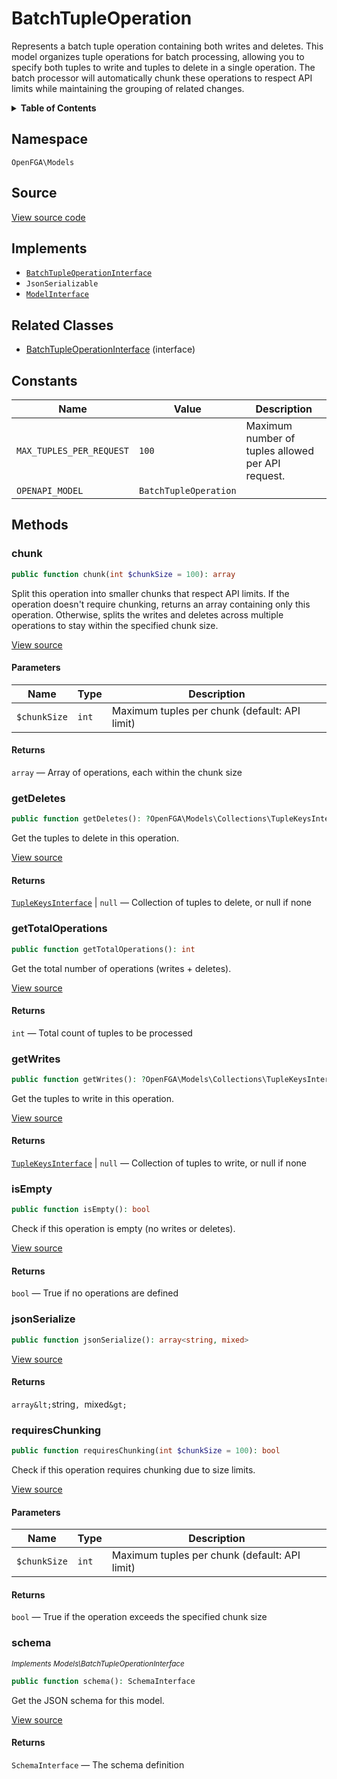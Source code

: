 # BatchTupleOperation

Represents a batch tuple operation containing both writes and deletes. This model organizes tuple operations for batch processing, allowing you to specify both tuples to write and tuples to delete in a single operation. The batch processor will automatically chunk these operations to respect API limits while maintaining the grouping of related changes.

<details>
<summary><strong>Table of Contents</strong></summary>

- [Namespace](#namespace)
- [Source](#source)
- [Implements](#implements)
- [Related Classes](#related-classes)
- [Constants](#constants)
- [Methods](#methods)

- [`chunk()`](#chunk)
  - [`getDeletes()`](#getdeletes)
  - [`getTotalOperations()`](#gettotaloperations)
  - [`getWrites()`](#getwrites)
  - [`isEmpty()`](#isempty)
  - [`jsonSerialize()`](#jsonserialize)
  - [`requiresChunking()`](#requireschunking)
  - [`schema()`](#schema)

</details>

## Namespace

`OpenFGA\Models`

## Source

[View source code](https://github.com/evansims/openfga-php/blob/main/src/Models/BatchTupleOperation.php)

## Implements

- [`BatchTupleOperationInterface`](BatchTupleOperationInterface.md)
- `JsonSerializable`
- [`ModelInterface`](ModelInterface.md)

## Related Classes

- [BatchTupleOperationInterface](Models/BatchTupleOperationInterface.md) (interface)

## Constants

| Name                     | Value                 | Description                                       |
| ------------------------ | --------------------- | ------------------------------------------------- |
| `MAX_TUPLES_PER_REQUEST` | `100`                 | Maximum number of tuples allowed per API request. |
| `OPENAPI_MODEL`          | `BatchTupleOperation` |                                                   |

## Methods

### chunk

```php
public function chunk(int $chunkSize = 100): array

```

Split this operation into smaller chunks that respect API limits. If the operation doesn&#039;t require chunking, returns an array containing only this operation. Otherwise, splits the writes and deletes across multiple operations to stay within the specified chunk size.

[View source](https://github.com/evansims/openfga-php/blob/main/src/Models/BatchTupleOperation.php#L71)

#### Parameters

| Name         | Type  | Description                                   |
| ------------ | ----- | --------------------------------------------- |
| `$chunkSize` | `int` | Maximum tuples per chunk (default: API limit) |

#### Returns

`array` — Array of operations, each within the chunk size

### getDeletes

```php
public function getDeletes(): ?OpenFGA\Models\Collections\TupleKeysInterface

```

Get the tuples to delete in this operation.

[View source](https://github.com/evansims/openfga-php/blob/main/src/Models/BatchTupleOperation.php#L132)

#### Returns

[`TupleKeysInterface`](Models/Collections/TupleKeysInterface.md) &#124; `null` — Collection of tuples to delete, or null if none

### getTotalOperations

```php
public function getTotalOperations(): int

```

Get the total number of operations (writes + deletes).

[View source](https://github.com/evansims/openfga-php/blob/main/src/Models/BatchTupleOperation.php#L141)

#### Returns

`int` — Total count of tuples to be processed

### getWrites

```php
public function getWrites(): ?OpenFGA\Models\Collections\TupleKeysInterface

```

Get the tuples to write in this operation.

[View source](https://github.com/evansims/openfga-php/blob/main/src/Models/BatchTupleOperation.php#L153)

#### Returns

[`TupleKeysInterface`](Models/Collections/TupleKeysInterface.md) &#124; `null` — Collection of tuples to write, or null if none

### isEmpty

```php
public function isEmpty(): bool

```

Check if this operation is empty (no writes or deletes).

[View source](https://github.com/evansims/openfga-php/blob/main/src/Models/BatchTupleOperation.php#L162)

#### Returns

`bool` — True if no operations are defined

### jsonSerialize

```php
public function jsonSerialize(): array<string, mixed>

```

[View source](https://github.com/evansims/openfga-php/blob/main/src/Models/BatchTupleOperation.php#L173)

#### Returns

`array&lt;`string`, `mixed`&gt;`

### requiresChunking

```php
public function requiresChunking(int $chunkSize = 100): bool

```

Check if this operation requires chunking due to size limits.

[View source](https://github.com/evansims/openfga-php/blob/main/src/Models/BatchTupleOperation.php#L185)

#### Parameters

| Name         | Type  | Description                                   |
| ------------ | ----- | --------------------------------------------- |
| `$chunkSize` | `int` | Maximum tuples per chunk (default: API limit) |

#### Returns

`bool` — True if the operation exceeds the specified chunk size

### schema

*<small>Implements Models\BatchTupleOperationInterface</small>*

```php
public function schema(): SchemaInterface

```

Get the JSON schema for this model.

[View source](https://github.com/evansims/openfga-php/blob/main/src/Models/BatchTupleOperationInterface.php#L25)

#### Returns

`SchemaInterface` — The schema definition
